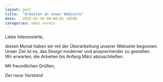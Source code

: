 ```yaml
---
layout: post
title:  "Arbeiten an neuer Webseite"
date:   2025-02-10 00:00:01 +0100
categories: odon verein
---
```



Liebe Interessierte,

diesen Monat haben wir mit der Überarbeitung unserer Webseite begonnen. Unser Ziel ist es, das Design moderner und ansprechender zu gestalten. Wir erwarten, die Arbeiten bis Anfang März abzuschließen.

Mit freundlichen Grüßen,

*Der neue Vorstand*

